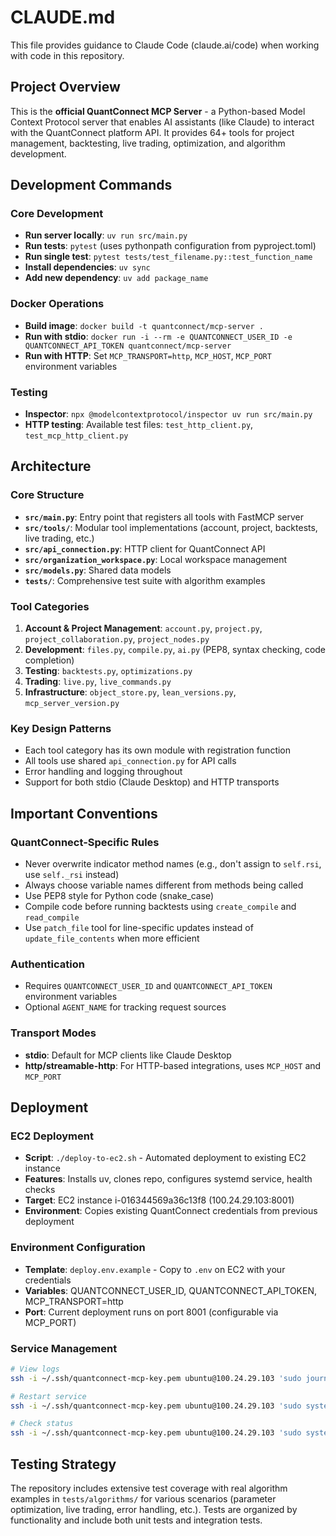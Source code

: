 # CLAUDE.md

This file provides guidance to Claude Code (claude.ai/code) when working with code in this repository.

## Project Overview

This is the **official QuantConnect MCP Server** - a Python-based Model Context Protocol server that enables AI assistants (like Claude) to interact with the QuantConnect platform API. It provides 64+ tools for project management, backtesting, live trading, optimization, and algorithm development.

## Development Commands

### Core Development
- **Run server locally**: `uv run src/main.py`
- **Run tests**: `pytest` (uses pythonpath configuration from pyproject.toml)
- **Run single test**: `pytest tests/test_filename.py::test_function_name`
- **Install dependencies**: `uv sync`
- **Add new dependency**: `uv add package_name`

### Docker Operations
- **Build image**: `docker build -t quantconnect/mcp-server .`
- **Run with stdio**: `docker run -i --rm -e QUANTCONNECT_USER_ID -e QUANTCONNECT_API_TOKEN quantconnect/mcp-server`
- **Run with HTTP**: Set `MCP_TRANSPORT=http`, `MCP_HOST`, `MCP_PORT` environment variables

### Testing
- **Inspector**: `npx @modelcontextprotocol/inspector uv run src/main.py`
- **HTTP testing**: Available test files: `test_http_client.py`, `test_mcp_http_client.py`

## Architecture

### Core Structure
- **`src/main.py`**: Entry point that registers all tools with FastMCP server
- **`src/tools/`**: Modular tool implementations (account, project, backtests, live trading, etc.)
- **`src/api_connection.py`**: HTTP client for QuantConnect API
- **`src/organization_workspace.py`**: Local workspace management
- **`src/models.py`**: Shared data models
- **`tests/`**: Comprehensive test suite with algorithm examples

### Tool Categories
1. **Account & Project Management**: `account.py`, `project.py`, `project_collaboration.py`, `project_nodes.py`
2. **Development**: `files.py`, `compile.py`, `ai.py` (PEP8, syntax checking, code completion)
3. **Testing**: `backtests.py`, `optimizations.py`
4. **Trading**: `live.py`, `live_commands.py`
5. **Infrastructure**: `object_store.py`, `lean_versions.py`, `mcp_server_version.py`

### Key Design Patterns
- Each tool category has its own module with registration function
- All tools use shared `api_connection.py` for API calls
- Error handling and logging throughout
- Support for both stdio (Claude Desktop) and HTTP transports

## Important Conventions

### QuantConnect-Specific Rules
- Never overwrite indicator method names (e.g., don't assign to `self.rsi`, use `self._rsi` instead)
- Always choose variable names different from methods being called
- Use PEP8 style for Python code (snake_case)
- Compile code before running backtests using `create_compile` and `read_compile`
- Use `patch_file` tool for line-specific updates instead of `update_file_contents` when more efficient

### Authentication
- Requires `QUANTCONNECT_USER_ID` and `QUANTCONNECT_API_TOKEN` environment variables
- Optional `AGENT_NAME` for tracking request sources

### Transport Modes
- **stdio**: Default for MCP clients like Claude Desktop
- **http/streamable-http**: For HTTP-based integrations, uses `MCP_HOST` and `MCP_PORT`

## Deployment

### **EC2 Deployment**
- **Script**: `./deploy-to-ec2.sh` - Automated deployment to existing EC2 instance
- **Features**: Installs uv, clones repo, configures systemd service, health checks
- **Target**: EC2 instance i-016344569a36c13f8 (100.24.29.103:8001)
- **Environment**: Copies existing QuantConnect credentials from previous deployment

### **Environment Configuration**
- **Template**: `deploy.env.example` - Copy to `.env` on EC2 with your credentials
- **Variables**: QUANTCONNECT_USER_ID, QUANTCONNECT_API_TOKEN, MCP_TRANSPORT=http
- **Port**: Current deployment runs on port 8001 (configurable via MCP_PORT)

### **Service Management**
```bash
# View logs
ssh -i ~/.ssh/quantconnect-mcp-key.pem ubuntu@100.24.29.103 'sudo journalctl -u quantconnect-mcp.service -f'

# Restart service  
ssh -i ~/.ssh/quantconnect-mcp-key.pem ubuntu@100.24.29.103 'sudo systemctl restart quantconnect-mcp.service'

# Check status
ssh -i ~/.ssh/quantconnect-mcp-key.pem ubuntu@100.24.29.103 'sudo systemctl status quantconnect-mcp.service'
```

## Testing Strategy

The repository includes extensive test coverage with real algorithm examples in `tests/algorithms/` for various scenarios (parameter optimization, live trading, error handling, etc.). Tests are organized by functionality and include both unit tests and integration tests.